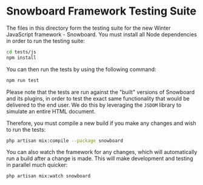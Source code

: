 # Snowboard Framework Testing Suite

The files in this directory form the testing suite for the new Winter JavaScript framework - Snowboard. You must install
all Node dependencies in order to run the testing suite:

```bash
cd tests/js
npm install
```

You can then run the tests by using the following command:

```bash
npm run test
```

Please note that the tests are run against the "built" versions of Snowboard and its plugins, in order to test
the exact same functionality that would be delivered to the end user. We do this by leveraging the `JSDOM` library to
simulate an entire HTML document.

Therefore, you must compile a new build if you make any changes and wish to run the tests:

```bash
php artisan mix:compile --package snowboard
```

You can also watch the framework for any changes, which will automatically run a build after a change is made. This will
make development and testing in parallel much quicker:

```bash
php artisan mix:watch snowboard
```
